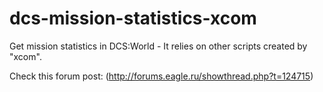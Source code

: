 dcs-mission-statistics-xcom
===========================
Get mission statistics in DCS:World - It relies on other scripts created by "xcom".

Check this forum post: (http://forums.eagle.ru/showthread.php?t=124715)
